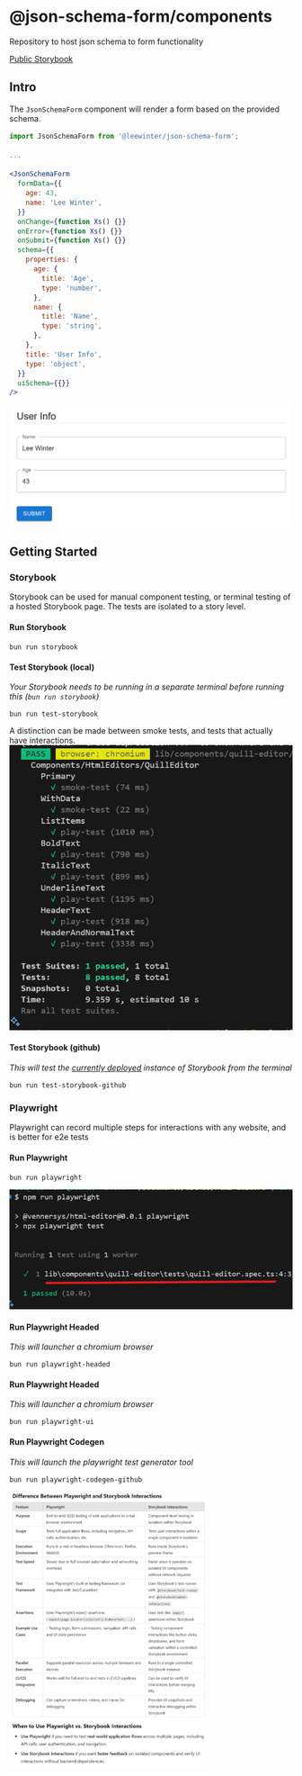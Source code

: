 # @json-schema-form/components

Repository to host json schema to form functionality

[Public Storybook](https://leewinter.github.io/json-schema-form)

## Intro

The `JsonSchemaForm` component will render a form based on the provided schema.

```jsx
import JsonSchemaForm from '@leewinter/json-schema-form';

...

<JsonSchemaForm
  formData={{
    age: 43,
    name: 'Lee Winter',
  }}
  onChange={function Xs() {}}
  onError={function Xs() {}}
  onSubmit={function Xs() {}}
  schema={{
    properties: {
      age: {
        title: 'Age',
        type: 'number',
      },
      name: {
        title: 'Name',
        type: 'string',
      },
    },
    title: 'User Info',
    type: 'object',
  }}
  uiSchema={{}}
/>
```

![alt text](./docs//images//pre_filled_form_example.png 'Test Storybook')

## Getting Started

### Storybook

Storybook can be used for manual component testing, or terminal testing of a hosted Storybook page. The tests are isolated to a story level.

#### Run Storybook

```shell
bun run storybook
```

#### Test Storybook (local)

_Your Storybook needs to be running in a separate terminal before running this (`bun run storybook`)_

```shell
bun run test-storybook
```

A distinction can be made between smoke tests, and tests that actually have interactions.
![alt text](./docs//images//npm_run_test_storybook.png 'Test Storybook')

#### Test Storybook (github)

_This will test the [currently deployed](https://leewinter.github.io/json-schema-form) instance of Storybook from the terminal_

```shell
bun run test-storybook-github
```

### Playwright

Playwright can record multiple steps for interactions with any website, and is better for e2e tests

#### Run Playwright

```shell
bun run playwright
```

![alt text](./docs//images//npm_run_playwright.png 'Test Playwright')

#### Run Playwright Headed

_This will launcher a chromium browser_

```shell
bun run playwright-headed
```

#### Run Playwright Headed

_This will launcher a chromium browser_

```shell
bun run playwright-ui
```

#### Run Playwright Codegen

_This will launch the playwright test generator tool_

```shell
bun run playwright-codegen-github
```

<img src="./docs//images//storybook_vs_playwright.png" alt="Playwright vs Storybook" width="70%"/>
